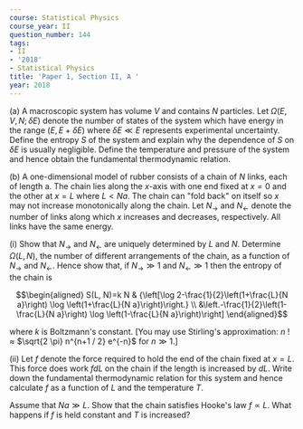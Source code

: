 ```yaml
---
course: Statistical Physics
course_year: II
question_number: 144
tags:
- II
- '2018'
- Statistical Physics
title: 'Paper 1, Section II, A '
year: 2018
---
```




(a) A macroscopic system has volume $V$ and contains $N$ particles. Let $\Omega(E, V, N ; \delta E)$ denote the number of states of the system which have energy in the range $(E, E+\delta E)$ where $\delta E \ll E$ represents experimental uncertainty. Define the entropy $S$ of the system and explain why the dependence of $S$ on $\delta E$ is usually negligible. Define the temperature and pressure of the system and hence obtain the fundamental thermodynamic relation.

(b) A one-dimensional model of rubber consists of a chain of $N$ links, each of length a. The chain lies along the $x$-axis with one end fixed at $x=0$ and the other at $x=L$ where $L<N a$. The chain can "fold back" on itself so $x$ may not increase monotonically along the chain. Let $N_{\rightarrow}$ and $N_{\leftarrow}$ denote the number of links along which $x$ increases and decreases, respectively. All links have the same energy.

(i) Show that $N_{\rightarrow}$ and $N_{\leftarrow}$ are uniquely determined by $L$ and $N$. Determine $\Omega(L, N)$, the number of different arrangements of the chain, as a function of $N_{\rightarrow}$ and $N_{\leftarrow}$. Hence show that, if $N_{\rightarrow} \gg 1$ and $N_{\leftarrow} \gg 1$ then the entropy of the chain is

$$\begin{aligned}
S(L, N)=k N & {\left[\log 2-\frac{1}{2}\left(1+\frac{L}{N a}\right) \log \left(1+\frac{L}{N a}\right)\right.} \\
&\left.-\frac{1}{2}\left(1-\frac{L}{N a}\right) \log \left(1-\frac{L}{N a}\right)\right]
\end{aligned}$$

where $k$ is Boltzmann's constant. [You may use Stirling's approximation: $n$ ! $\approx$ $\sqrt{2 \pi} n^{n+1 / 2} e^{-n}$ for $\left.n \gg 1 .\right]$

(ii) Let $f$ denote the force required to hold the end of the chain fixed at $x=L$. This force does work $f d L$ on the chain if the length is increased by $d L$. Write down the fundamental thermodynamic relation for this system and hence calculate $f$ as a function of $L$ and the temperature $T$.

Assume that $N a \gg L$. Show that the chain satisfies Hooke's law $f \propto L$. What happens if $f$ is held constant and $T$ is increased?
